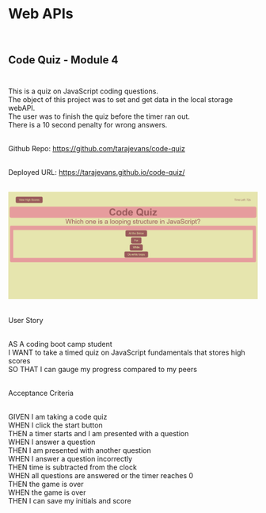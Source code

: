 # Web APIs<br><br>

## Code Quiz - Module 4<br><br>

This is a quiz on JavaScript coding questions.<br>
The object of this project was to set and get data in the local storage webAPI.<br>
The user was to finish the quiz before the timer ran out.<br>
There is a 10 second penalty for wrong answers.<br><br>

Github Repo: https://github.com/tarajevans/code-quiz<br><br>

Deployed URL: https://tarajevans.github.io/code-quiz/<br><br>

![](Screenshot.png)<br><br>

User Story<br><br>

AS A coding boot camp student<br>
I WANT to take a timed quiz on JavaScript fundamentals that stores high scores<br>
SO THAT I can gauge my progress compared to my peers<br><br>

Acceptance Criteria<br><br>

GIVEN I am taking a code quiz<br>
WHEN I click the start button<br>
THEN a timer starts and I am presented with a question<br>
WHEN I answer a question<br>
THEN I am presented with another question<br>
WHEN I answer a question incorrectly<br>
THEN time is subtracted from the clock<br>
WHEN all questions are answered or the timer reaches 0<br>
THEN the game is over<br>
WHEN the game is over<br>
THEN I can save my initials and score
